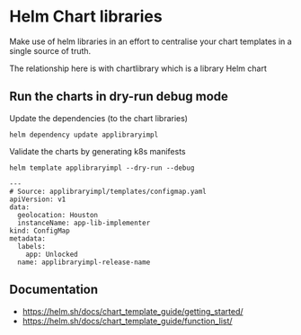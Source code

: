 # Helm Chart libraries

Make use of helm libraries in an effort to centralise your chart templates in a single source of truth.

The relationship here is with chartlibrary which is a library Helm chart

## Run the charts in dry-run debug mode

Update the dependencies (to the chart libraries)
```
helm dependency update applibraryimpl
```

Validate the charts by generating k8s manifests
```
helm template applibraryimpl --dry-run --debug

---
# Source: applibraryimpl/templates/configmap.yaml
apiVersion: v1
data:
  geolocation: Houston
  instanceName: app-lib-implementer
kind: ConfigMap
metadata:
  labels:
    app: Unlocked
  name: applibraryimpl-release-name
```

## Documentation

- https://helm.sh/docs/chart_template_guide/getting_started/
- https://helm.sh/docs/chart_template_guide/function_list/